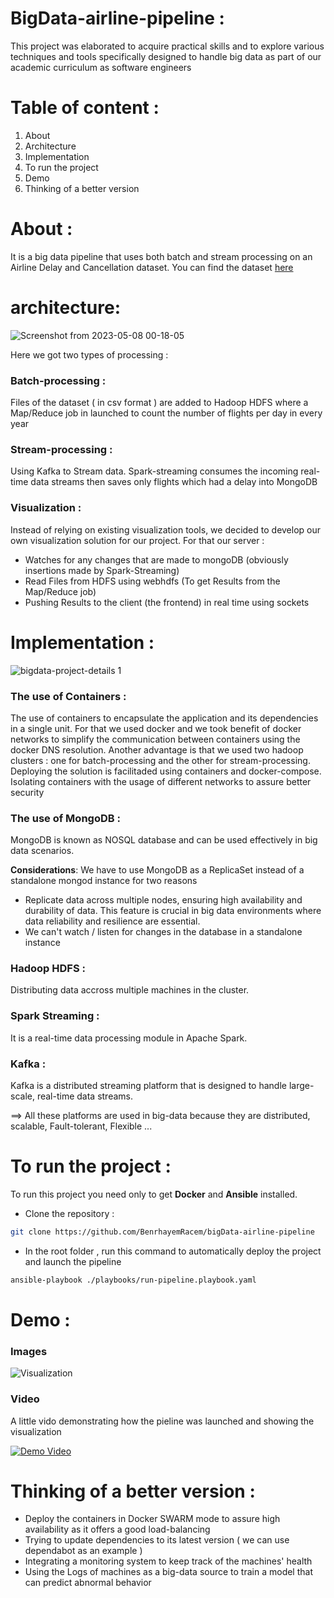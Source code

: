 
# BigData-airline-pipeline :
This project was elaborated to acquire practical skills and to explore various techniques and tools specifically designed to handle big data as part of our academic curriculum as software engineers

# Table of content :
<ol>
    <li>About</li>
    <li>Architecture</li>
    <li>Implementation</li>
    <li>To run the project</li>
    <li>Demo</li>
    <li> Thinking of a better version </li>
  </ol>
  
  
# About :
It is a big data pipeline that uses both batch and stream processing on an  Airline Delay and Cancellation dataset. You can find the dataset <a href="https://www.kaggle.com/datasets/yuanyuwendymu/airline-delay-and-cancellation-data-2009-2018" target="_blank">here</a>

# architecture:
![Screenshot from 2023-05-08 00-18-05](https://user-images.githubusercontent.com/59982299/236707528-6b8f93f0-fd1a-4114-8805-e4bcc09bf481.png)

Here we got two types of processing :

### Batch-processing : 

Files of the dataset ( in csv format ) are added to Hadoop HDFS where a Map/Reduce job in launched to count the number of flights per day in every year

### Stream-processing : 

Using Kafka to Stream data. Spark-streaming consumes the incoming  real-time data streams then saves only flights which had a delay into MongoDB 

### Visualization : 
Instead of relying on existing visualization tools, we decided to develop our own visualization solution for our project. For that our server :
- Watches for any changes that are made to mongoDB (obviously insertions made by Spark-Streaming)
- Read Files from HDFS using webhdfs (To get Results from the Map/Reduce job)
- Pushing Results to the client (the frontend) in real time using sockets

# Implementation :
![bigdata-project-details 1](https://github.com/BenrhayemRacem/bigData-airline-pipeline/assets/59982299/61836ed4-de3b-4894-8d45-b0373eefdd42)

### The use of Containers :
The use of containers to encapsulate the application and its dependencies in a single unit. For that we used docker and we took benefit of docker networks to simplify the communication between  containers using the docker DNS resolution.
Another advantage is that we used two  hadoop clusters : one for batch-processing and the other for stream-processing.
Deploying the solution is facilitaded using containers and docker-compose.
Isolating containers with the usage of different networks to assure better security

### The use of MongoDB :
MongoDB is known as NOSQL database and can be used effectively in big data scenarios.

**Considerations**: We have to use MongoDB as a ReplicaSet instead of a standalone mongod instance for two reasons
-  Replicate data across multiple nodes, ensuring high availability and durability of data. This feature is crucial in big data environments where data reliability and resilience are essential.
-  We can't watch / listen for changes in the database in a standalone instance 

### Hadoop HDFS :
Distributing data accross multiple machines in the cluster.

### Spark Streaming :
It is a real-time data processing module in Apache Spark.

### Kafka :
Kafka is a distributed streaming platform that is designed to handle large-scale, real-time data streams.

==> All these platforms are used in big-data because they are distributed, scalable, Fault-tolerant, Flexible ...



# To run the project : 
 To run this project you need only to get **Docker** and **Ansible** installed.
 - Clone the repository :
 
 ```bash
 git clone https://github.com/BenrhayemRacem/bigData-airline-pipeline 
 ```
 - In the root folder , run this command to automatically deploy the project and launch the pipeline
 
```bash 
ansible-playbook ./playbooks/run-pipeline.playbook.yaml 
```

# Demo :

### Images
![Visualization](https://github.com/BenrhayemRacem/bigData-airline-pipeline/assets/59982299/4cc4bd48-266e-49f4-9a7e-dfb97d1467c0)

### Video

A little vido demonstrating how the pieline was launched and showing the visualization

[![Demo Video]()]([https://www.youtube.com/watch?v=mZdrY4Zo8A4](https://drive.google.com/file/d/1bRK5psWY4Jg9API4hQi0pGN2UalQ8Y_0/view?usp=share_link))


# Thinking of a better version :

 - Deploy the containers in Docker SWARM mode to assure high availability as it offers a good load-balancing
 - Trying to update dependencies to its latest version ( we can use dependabot as an example )
 - Integrating a monitoring system to keep track of the machines' health
 - Using the Logs of machines as a big-data source to train a model that can predict abnormal behavior




